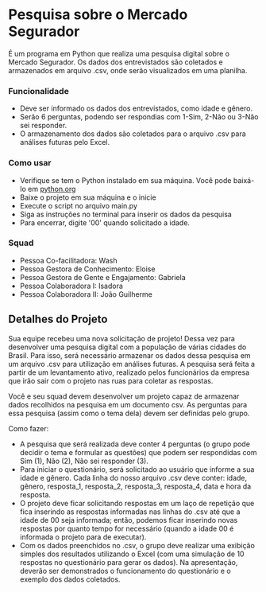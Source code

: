 # Pesquisa sobre o Mercado Segurador

É um programa em Python que realiza uma pesquisa digital sobre o Mercado Segurador. Os dados dos entrevistados são coletados e armazenados em arquivo .csv, onde serão visualizados em uma planilha.

### Funcionalidade

- Deve ser informado os dados dos entrevistados, como idade e gênero.
- Serão 6 perguntas, podendo ser respondias com 1-Sim, 2-Não ou 3-Não sei responder.
- O armazenamento dos dados são coletados para o arquivo .csv para análises futuras pelo Excel.

### Como usar

- Verifique se tem o Python instalado em sua máquina. Você pode baixá-lo em [python.org](https://www.python.org/)
- Baixe o projeto em sua máquina e o inicie
- Execute o script no arquivo main.py
- Siga as instruções no terminal para inserir os dados da pesquisa
- Para encerrar, digite '00' quando solicitado a idade.

### Squad

- Pessoa Co-facilitadora: Wash
- Pessoa Gestora de Conhecimento: Eloise
- Pessoa Gestora de Gente e Engajamento: Gabriela
- Pessoa Colaboradora I: Isadora
- Pessoa Colaboradora II: João Guilherme

## Detalhes do Projeto

Sua equipe recebeu uma nova solicitação de projeto! Dessa vez para desenvolver uma pesquisa digital com a população de várias cidades do Brasil. Para isso, será necessário armazenar os dados dessa pesquisa em um arquivo .csv para utilização em análises futuras. A pesquisa será feita a partir de um levantamento ativo, realizado pelos funcionários da empresa que irão sair com o projeto nas ruas para coletar as respostas.

Você e seu squad devem desenvolver um projeto capaz de armazenar dados recolhidos na pesquisa em um documento csv.
As perguntas para essa pesquisa (assim como o tema dela) devem ser definidas pelo grupo.

Como fazer: 

- A pesquisa que será realizada deve conter 4 perguntas (o grupo pode decidir o tema e formular as questões) que podem ser respondidas com Sim (1), Não (2), Não sei responder (3).
- Para iniciar o questionário, será solicitado ao usuário que informe a sua idade e gênero. Cada linha do nosso arquivo .csv deve conter: idade, gênero, resposta_1, resposta_2, resposta_3, resposta_4, data e hora da resposta.
- O projeto deve ficar solicitando respostas em um laço de repetição que fica inserindo as respostas informadas nas linhas do .csv até que a idade de 00 seja informada; então, podemos ficar inserindo novas respostas por quanto tempo for necessário (quando a idade 00 é informada o projeto para de executar).
- Com os dados preenchidos no .csv, o grupo deve realizar uma exibição simples dos resultados utilizando o Excel (com uma simulação de 10 respostas no questionário para gerar os dados). Na apresentação, deverão ser demonstrados o funcionamento do questionário e o exemplo dos dados coletados.
